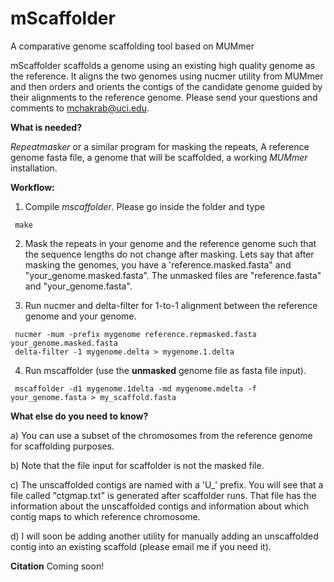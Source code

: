 # mScaffolder
A comparative genome scaffolding tool based on MUMmer 

mScaffolder scaffolds a genome using an existing high quality genome as the reference. It aligns the two genomes using nucmer utility from MUMmer and then orders and orients the contigs of the candidate genome guided by their alignments to the reference genome. Please send your questions and comments to mchakrab@uci.edu. 

<b>What is needed?</b>

<i>Repeatmasker</i> or a similar program for masking the repeats, A reference genome fasta file, a genome that will be scaffolded, a working <i>MUMmer</i> installation.

<b>Workflow:</b>

1. Compile <i>mscaffolder</i>. Please go inside the folder and type 

  ```
   make
  ```
2. Mask the repeats in your genome and the reference genome such that the sequence lengths do not change after masking. Lets say that after masking the genomes, you have a 'reference.masked.fasta" and "your_genome.masked.fasta". The unmasked files are "reference.fasta" and "your_genome.fasta".

3. Run nucmer and delta-filter for 1-to-1 alignment between the reference genome and your genome.

  ```
   nucmer -mum -prefix mygenome reference.repmasked.fasta your_genome.masked.fasta
   delta-filter -1 mygenome.delta > mygenome.1.delta
  ```
4. Run mscaffolder (use the <b>unmasked</b> genome file as fasta file input).

  ```
   mscaffolder -d1 mygenome.1delta -md mygenome.mdelta -f your_genome.fasta > my_scaffold.fasta
  ```

<b>What else do you need to know?</b>

  a) You can use a subset of the chromosomes from the reference genome for scaffolding purposes.
  
  b) Note that the file input for scaffolder is not the masked file.
  
  c) The unscaffolded contigs are named with a 'U_' prefix. You will see that a file called "ctgmap.txt" is generated after scaffolder runs. That file has the information about the unscaffolded contigs and information about which contig maps to which reference chromosome.
  
  d) I will soon be adding another utility for manually adding an unscaffolded contig into an existing scaffold (please email me if you need it).
  
<b>Citation</b>
Coming soon!


